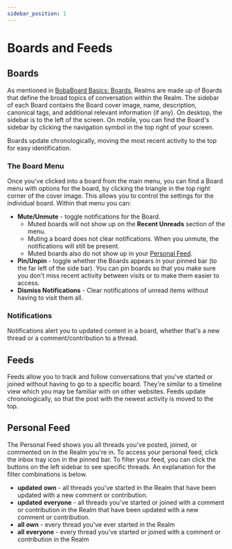 ```yaml
---
sidebar_position: 1
---
```


# Boards and Feeds

## Boards
As mentioned in [BobaBoard Basics: Boards](/docs/users/intro#boards), Realms are made up of Boards that define the broad topics of conversation within the Realm. The sidebar of each Board contains the Board cover image, name, description, canonical tags, and additional relevant information (if any). <!-- ADD LINK: canonical tags --> On desktop, the sidebar is to the left of the screen. On mobile, you can find the Board's sidebar by clicking the navigation symbol in the top right of your screen.

Boards update chronologically, moving the most recent activity to the top for easy identification.

### The Board Menu
Once you've clicked into a board from the main menu, you can find a Board menu with options for the board, by clicking the triangle in the top right corner of the cover image. This allows you to control the settings for the individual board. Within that menu you can:

- **Mute/Unmute** - toggle notifications for the Board.
    - Muted boards will not show up on the **Recent Unreads** section of the menu.
    - Muting a board does not clear notifications. When you unmute, the notifications will still be present.
    - Muted boards also do not show up in your [Personal Feed](#personal-feed).
- **Pin/Unpin** - toggle whether the Boards appears in your pinned bar (to the far left of the side bar). You can pin boards so that you make sure you don't miss recent activity between visits or to make them easier to access.
- **Dismiss Notifications** - Clear notifications of unread items without having to visit them all. 

### Notifications
Notifications alert you to updated content in a board, whether that's a new thread or a comment/contribution to a thread.

## Feeds
Feeds allow you to track and follow conversations that you've started or joined without having to go to a specific board. They're similar to a timeline view which you may be familiar with on other websites. Feeds update chronologically, so that the post with the newest activity is moved to the top.

## Personal Feed
The Personal Feed shows you all threads you've posted, joined, or commented on in the Realm you're in. To access your personal feed, click the inbox tray icon in the pinned bar. To filter your feed, you can click the buttons on the left sidebar to see specific threads. An explanation for the filter combinations is below.

- **updated** **own** - all threads you've started in the Realm that have been updated with a new comment or contribution.
- **updated** **everyone** - all threads you've started or joined with a comment or contribution in the Realm that have been updated with a new comment or contribution.
- **all** **own** - every thread you've ever started in the Realm
- **all** **everyone** - every thread you've started or joined with a comment or contribution in the Realm 
